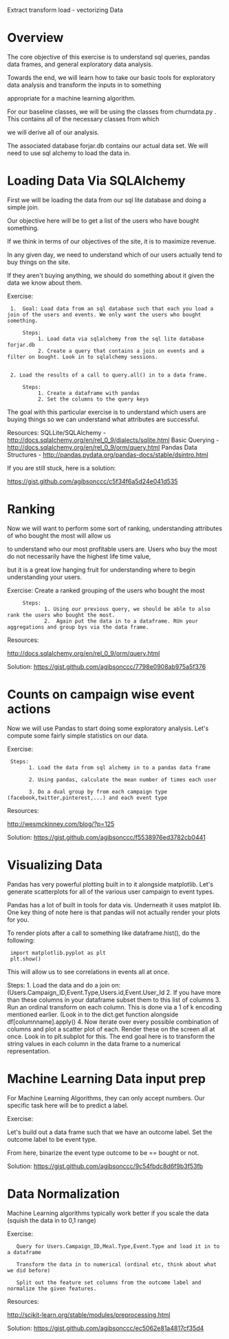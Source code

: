 Extract transform load - vectorizing Data

Overview
========================

The core objective of this exercise is to understand sql queries, pandas data frames, and general exploratory data analysis.

Towards the end, we will learn how to take our basic tools for exploratory data analysis and transform the inputs in to something

appropriate for a machine learning algorithm.


For our baseline classes, we will be using the classes from churndata.py . This contains all of the necessary classes from which

we will derive all of our analysis.

The associated database forjar.db contains our actual data set. We will need to use sql alchemy to load the data in.




Loading Data Via SQLAlchemy
====================================

First we will be loading the data from our sql lite database and doing a simple join.

Our objective here will be to get a list of the users who have bought something.

If we think in terms of our objectives of the site, it is to maximize revenue.

In any given day, we need to understand which of our users actually tend to buy things on the site.

If they aren't buying anything, we should do something about it given the data we know about them.


Exercise:

     1.  Goal: Load data from an sql database such that each you load a join of the users and events. We only want the users who bought something.

         Steps:
              1. Load data via sqlalchemy from the sql lite database forjar.db
              2. Create a query that contains a join on events and a filter on bought. Look in to sqlalchemy sessions.


     2. Load the results of a call to query.all() in to a data frame.

         Steps:
              1. Create a dataframe with pandas
              2. Set the columns to the query keys

The goal with this particular exercise is to understand which users are buying things so we can understand what attributes are successful.

Resources:
SQLLite/SQLAlchemy - http://docs.sqlalchemy.org/en/rel_0_9/dialects/sqlite.html
Basic Querying -     http://docs.sqlalchemy.org/en/rel_0_9/orm/query.html
Pandas Data Structures - http://pandas.pydata.org/pandas-docs/stable/dsintro.html


If you are still stuck, here is a solution:

https://gist.github.com/agibsonccc/c5f34f6a5d24e041d535


Ranking
======================

Now we will want to perform some sort of ranking, understanding attributes of who bought the most will allow us

to understand who our most profitable users are. Users who buy the most do not necessarily have the highest life time value,

but it is a great low hanging fruit for understanding where to begin understanding your users.


Exercise:
         Create a ranked grouping of the users who bought the most

         Steps:
                1. Using our previous query, we should be able to also rank the users who bought the most.
                2.  Again put the data in to a dataframe. RUn your aggregations and group bys via the data frame.

Resources:

http://docs.sqlalchemy.org/en/rel_0_9/orm/query.html



Solution:
https://gist.github.com/agibsonccc/7798e0908ab975a5f376


Counts on campaign wise event actions
========================================


Now we will use Pandas to start doing some exploratory analysis.  Let's compute some fairly simple statistics on our data.

Exercise:

     Steps:
           1. Load the data from sql alchemy in to a pandas data frame

           2. Using pandas, calculate the mean number of times each user

           3. Do a dual group by from each campaign type (facebook,twitter,pinterest,...) and each event type



Resources:

http://wesmckinney.com/blog/?p=125

Solution:
https://gist.github.com/agibsonccc/f5538976ed3782cb0441



Visualizing Data
============================

Pandas has very powerful plotting built in to it alongside matplotlib. Let's generate scatterplots for all of the various user campaign to event types.

Pandas has a lot of built in tools for data vis. Underneath it uses matplot lib. One key thing of note here is that pandas will not actually render your plots for you.

To render plots after a call to something like dataframe.hist(), do the following:

     import matplotlib.pyplot as plt
     plt.show()

This will allow us to see correlations in events all at once.

Steps:
       1. Load the data and do a join on: (Users.Campaign_ID,Event.Type,Users.id,Event.User_Id
       2. If you have more than these columns in your dataframe subset them to this list of columns
       3. Run an ordinal transform on each column. This is done via a 1 of k encoding mentioned earlier. (Look in to the dict.get function alongside df[columnname].apply()
       4. Now iterate over every possible combination of columns and plot a scatter plot of each. Render these on the screen all at once.
          Look in to plt.subplot for this. The end goal here is to transform the string values in each column in the data frame to a numerical representation.



Machine Learning Data input prep
===========================================

For Machine Learning Algorithms, they can only accept numbers. Our specific task here will be to predict a label.


Exercise:

Let's build out a data frame such that we have an outcome label. Set the outcome label to be event type.

From here, binarize the event type outcome to be == bought or not.

Solution:
https://gist.github.com/agibsonccc/9c54fbdc8d6f9b3f53fb


Data Normalization
=====================================================

Machine Learning algorithms typically work better if you scale the data (squish the data in to 0,1 range)

Exercise:


       Query for Users.Campaign_ID,Meal.Type,Event.Type and load it in to a dataframe

       Transform the data in to numerical (ordinal etc, think about what we did before)

       Split out the feature set columns from the outcome label and normalize the given features.

Resources:

http://scikit-learn.org/stable/modules/preprocessing.html

Solution:
https://gist.github.com/agibsonccc/ec5062e81a4817cf35d4

